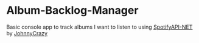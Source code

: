 # Album-Backlog-Manager
Basic console app to track albums I want to listen to using [SpotifyAPI-NET](https://github.com/JohnnyCrazy/SpotifyAPI-NET) by [JohnnyCrazy](https://github.com/JohnnyCrazy)
